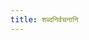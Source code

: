 ```yaml
---
title: शब्दनिर्वचनानि
---
```

<div class="card-group border border-primary">
<div class="js_include vritti_l2 " relativeUrlBase="../kosha/ekAkSharanAmamAlA"  title="पदच्छेदः" dataType="md"> </div>  
